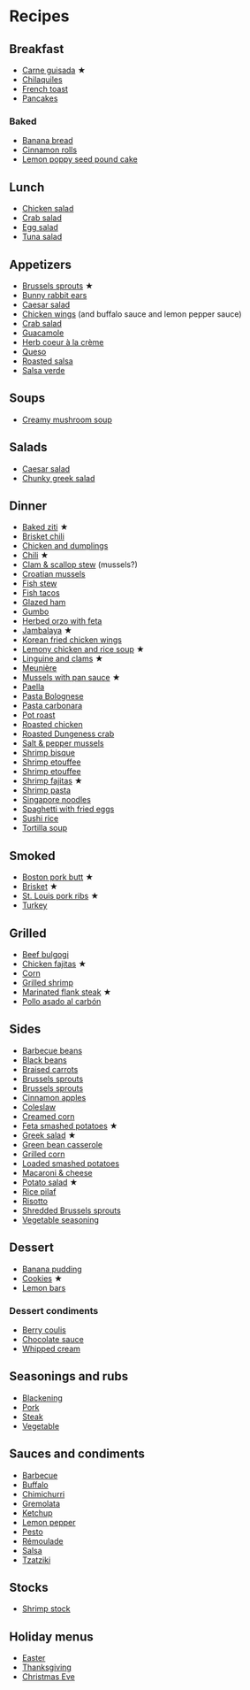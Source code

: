 # Recipes

## Breakfast

- [Carne guisada](one-pot/carne-guisada.md) ★
- [Chilaquiles](breakfast/chilaquiles.md)
- [French toast](breakfast/french-toast.md)
- [Pancakes](breakfast/pancakes.md)

### Baked

- [Banana bread](breakfast/banana-bread.md)
- [Cinnamon rolls](breakfast/cinnamon-rolls.md)
- [Lemon poppy seed pound cake](breakfast/lemon-poppy-pound-cake.md)

## Lunch

- [Chicken salad](lunch/chicken-salad.md)
- [Crab salad](seafood/crab-salad.md)
- [Egg salad](lunch/egg-salad.md)
- [Tuna salad](lunch/tuna-salad.md)

## Appetizers

- [Brussels sprouts](appetizers/brussels-sprouts.md) ★
- [Bunny rabbit ears](appetizers/bunny-rabbit-ears.md)
- [Caesar salad](appetizers/ceasar-salad.md)
- [Chicken wings](appetizers/chicken-wings.md) (and buffalo sauce and lemon pepper sauce)
- [Crab salad](seafood/crab-salad.md)
- [Guacamole](appetizers/guacamole.md)
- [Herb coeur à la crème](appetizers/herb-coeur-a-la-creme.md)
- [Queso](appetizers/queso.md)
- [Roasted salsa](condiments/salsa.md#roasted)
- [Salsa verde](condiments/salsa.md#verde)

## Soups

- [Creamy mushroom soup](soups/creamy-mushroom.md)

## Salads

- [Caesar salad](appetizers/ceasar-salad.md)
- [Chunky greek salad](sides/greek-salad.md)

## Dinner

- [Baked ziti](pasta/baked-ziti.md) ★
- [Brisket chili](one-pot/brisket-chili.md)
- [Chicken and dumplings](one-pot/chicken-and-dumplings.md)
- [Chili](one-pot/chili.md) ★
- [Clam & scallop stew](seafood/mussel-and-scallop-stew.md) (mussels?)
- [Croatian mussels](seafood/croatian-mussels.md)
- [Fish stew](seafood/fish-stew.md)
- [Fish tacos](seafood/fish-tacos.md)
- [Glazed ham](glazed-ham.md)
- [Gumbo](seafood/gumbo.md)
- [Herbed orzo with feta](pasta/herbed-orzo-with-feta.md)
- [Jambalaya](one-pot/jambalaya.md) ★
- [Korean fried chicken wings](korean-fried-chicken-wings.md)
- [Lemony chicken and rice soup](one-pot/lemony-chicken-and-rice-soup.md) ★
- [Linguine and clams](pasta/linguine-and-clams.md) ★
- [Meunière](seafood/meuniere.md)
- [Mussels with pan sauce](seafood/mussels-with-pan-sauce.md) ★
- [Paella](one-pot/paella.md)
- [Pasta Bolognese](pasta/bolognese.md)
- [Pasta carbonara](pasta/pasta-carbonara.md)
- [Pot roast](one-pot/pot-roast.md)
- [Roasted chicken](one-pot/roasted-chicken.md)
- [Roasted Dungeness crab](seafood/roasted-dungeness-crab.md)
- [Salt & pepper mussels](seafood/salt-and-pepper-mussels.md)
- [Shrimp bisque](one-pot/shrimp-bisque.md)
- [Shrimp etouffee](seafood/etouffee.md)
- [Shrimp etouffee](seafood/shrimp-etouffee.md)
- [Shrimp fajitas](seafood/shrimp-fajitas.md) ★
- [Shrimp pasta](seafood/shimp-pasta.md)
- [Singapore noodles](one-pot/singapore-noodles.md)
- [Spaghetti with fried eggs](pasta/spaghetti-with-fried-eggs.md)
- [Sushi rice](seafood/sushi.md)
- [Tortilla soup](one-pot/tortilla-soup.md)

## Smoked

- [Boston pork butt](barbecue/boston-pork-butt.md) ★
- [Brisket](barbecue/brisket.md) ★
- [St. Louis pork ribs](barbecue/pork-ribs.md) ★
- [Turkey](barbecue/turkey.md)

## Grilled

- [Beef bulgogi](barbecue/bulgogi.md)
- [Chicken fajitas](barbecue/chicken-fajitas.md) ★
- [Corn](sides/grilled-corn.md)
- [Grilled shrimp](seafood/grilled-shrimp.md)
- [Marinated flank steak](barbecue/flank-steak.md) ★
- [Pollo asado al carbón](barbecue/pollo-asado-al-carbon.md)

## Sides

- [Barbecue beans](sides/barbecue-beans.md)
- [Black beans](sides/black-beans.md)
- [Braised carrots](sides/honey-glazed-carrots.md)
- [Brussels sprouts](sides/brussels-sprouts.md)
- [Brussels sprouts](sides/roasted-brussels-sprouts.md)
- [Cinnamon apples](sides/cinnamon-apples.md)
- [Coleslaw](sides/coleslaw.md)
- [Creamed corn](sides/creamed-corn.md)
- [Feta smashed potatoes](sides/feta-smashed-potatoes.md) ★
- [Greek salad](sides/greek-salad.md) ★
- [Green bean casserole](sides/green-bean-casserole.md)
- [Grilled corn](sides/grilled-corn.md)
- [Loaded smashed potatoes](sides/loaded-smashed-potatoes.md)
- [Macaroni & cheese](sides/macaroni-and-cheese.md)
- [Potato salad](sides/potato-salad.md) ★
- [Rice pilaf](sides/rice-pilaf.rst)
- [Risotto](sides/risotto.md)
- [Shredded Brussels sprouts](sides/shredded-brussels-sprouts.md)
- [Vegetable seasoning](sides/vegetable-seasoning.md)

## Dessert

- [Banana pudding](dessert/banana-pudding.md)
- [Cookies](dessert/cookies.md) ★
- [Lemon bars](dessert/lemon-bars.md)

### Dessert condiments

- [Berry coulis](dessert/berry-coulis.md)
- [Chocolate sauce](dessert/chocolate-sauce.md)
- [Whipped cream](dessert/whipped-cream.md)

## Seasonings and rubs

- [Blackening](seasoning/blackening.md)
- [Pork](barbecue/pork-rub.md)
- [Steak](barbecue/steak-seasoning.md)
- [Vegetable](sides/vegetable-seasoning.md)

## Sauces and condiments

- [Barbecue](barbecue/sauce.md)
- [Buffalo](appetizers/chicken-wings.md#buffalo-sauce)
- [Chimichurri](condiments/chimichurri.md)
- [Gremolata](condiments/gremolata.md)
- [Ketchup](barbecue/sauce.md#ketchup)
- [Lemon pepper](appetizers/chicken-wings.md#lemon-pepper-sauce)
- [Pesto](condiments/pesto.md)
- [Rémoulade](condiments/remoulade.md)
- [Salsa](condiments/salsa.md)
- [Tzatziki](condiments/tzatziki.md)

## Stocks

- [Shrimp stock](seafood/shrimp-stock.md)

## Holiday menus

- [Easter](holidays/easter.md)
- [Thanksgiving](holidays/thanksgiving.md)
- [Christmas Eve](holidays/christmas-eve.md)
